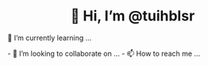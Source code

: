 <h1 align="center">👋 Hi, I’m @tuihblsr </h1>

<p align="">🌱 I’m currently learning ... </p>
- 💞️ I’m looking to collaborate on ...
- 📫 How to reach me ...
